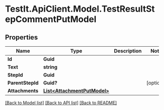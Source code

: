 # TestIt.ApiClient.Model.TestResultStepCommentPutModel

## Properties

Name | Type | Description | Notes
------------ | ------------- | ------------- | -------------
**Id** | **Guid** |  | 
**Text** | **string** |  | 
**StepId** | **Guid** |  | 
**ParentStepId** | **Guid?** |  | [optional] 
**Attachments** | [**List&lt;AttachmentPutModel&gt;**](AttachmentPutModel.md) |  | 

[[Back to Model list]](../README.md#documentation-for-models) [[Back to API list]](../README.md#documentation-for-api-endpoints) [[Back to README]](../README.md)

